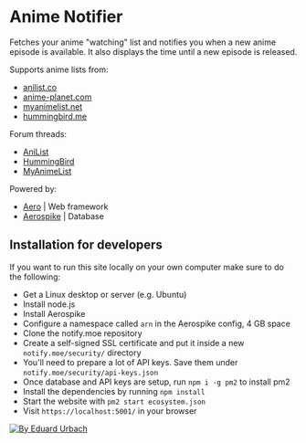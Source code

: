 # Anime Notifier

Fetches your anime "watching" list and notifies you when a new anime episode is available. It also displays the time until a new episode is released.

Supports anime lists from:
- [anilist.co](https://anilist.co)
- [anime-planet.com](http://anime-planet.com)
- [myanimelist.net](http://myanimelist.net)
- [hummingbird.me](https://hummingbird.me)

Forum threads:
- [AniList](http://anilist.co/forum/thread/64)
- [HummingBird](https://forums.hummingbird.me/t/16787)
- [MyAnimeList](http://myanimelist.net/forum/?topicid=1175519)

Powered by:
- [Aero](https://github.com/aerojs/aero) | Web framework
- [Aerospike](https://github.com/aerospike) | Database

## Installation for developers

If you want to run this site locally on your own computer make sure to do the following:

* Get a Linux desktop or server (e.g. Ubuntu)
* Install node.js
* Install Aerospike
* Configure a namespace called `arn` in the Aerospike config, 4 GB space
* Clone the notify.moe repository
* Create a self-signed SSL certificate and put it inside a new `notify.moe/security/` directory
* You'll need to prepare a lot of API keys. Save them under `notify.moe/security/api-keys.json`
* Once database and API keys are setup, run `npm i -g pm2` to install pm2
* Install the dependencies by running `npm install`
* Start the website with `pm2 start ecosystem.json`
* Visit `https://localhost:5001/` in your browser

[![By Eduard Urbach](http://forthebadge.com/images/badges/built-with-love.svg)](https://github.com/blitzprog)